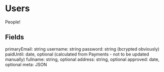 Users
=====

People!

Fields
------

primaryEmail: string
username: string
password: string (bcrypted obviously)
paidUntil: date, optional (calculated from Payments - not to be updated
manually)
fullname: string, optional
address: string, optional
approved: date, optional
meta: JSON
